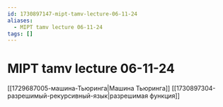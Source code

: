 ```yaml
---
id: 1730897147-mipt-tamv-lecture-06-11-24
aliases:
  - MIPT tamv lecture 06-11-24
tags: []
---
```


# MIPT tamv lecture 06-11-24
[[1729687005-машина-Тьюринга|Машина Тьюринга]]
[[1730897304-разрешимый-рекурсивный-язык|разрешимая функция]]



